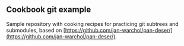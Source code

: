 Cookbook git example
--------------------

Sample repository with cooking recipes for practicing git subtrees and
submodules, based on
[https://github.com/jan-warchol/pan-deser/](https://github.com/jan-warchol/pan-deser/).
